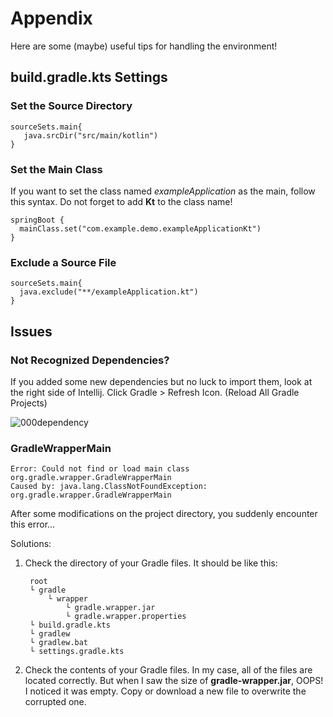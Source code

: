 # Appendix
Here are some (maybe) useful tips for handling the environment!

## build.gradle.kts Settings

### Set the Source Directory
    sourceSets.main{
       java.srcDir("src/main/kotlin")
    }

### Set the Main Class
If you want to set the class named *exampleApplication* as the main, follow this syntax. Do not forget to add **Kt** to the class name!

    springBoot {
      mainClass.set("com.example.demo.exampleApplicationKt")
    }


### Exclude a Source File
    sourceSets.main{
      java.exclude("**/exampleApplication.kt")
    }

## Issues
### Not Recognized Dependencies?
If you added some new dependencies but no luck to import them, look at the right side of Intellij. Click Gradle > Refresh Icon. (Reload All Gradle Projects)

![000dependency](https://user-images.githubusercontent.com/48712088/159534365-3d41bb4b-9b97-4f3e-a671-77398507e60f.png)

### GradleWrapperMain

    Error: Could not find or load main class org.gradle.wrapper.GradleWrapperMain
    Caused by: java.lang.ClassNotFoundException: org.gradle.wrapper.GradleWrapperMain

After some modifications on the project directory, you suddenly encounter this error...

Solutions:

1. Check the directory of your Gradle files. It should be like this:
 
        root
        └ gradle
            └ wrapper
                └ gradle.wrapper.jar
                └ gradle.wrapper.properties
        └ build.gradle.kts
        └ gradlew
        └ gradlew.bat
        └ settings.gradle.kts
        
2. Check the contents of your Gradle files. In my case, all of the files are located correctly. But when I saw the size of **gradle-wrapper.jar**, OOPS! I noticed it was empty. Copy or download a new file to overwrite the corrupted one.
